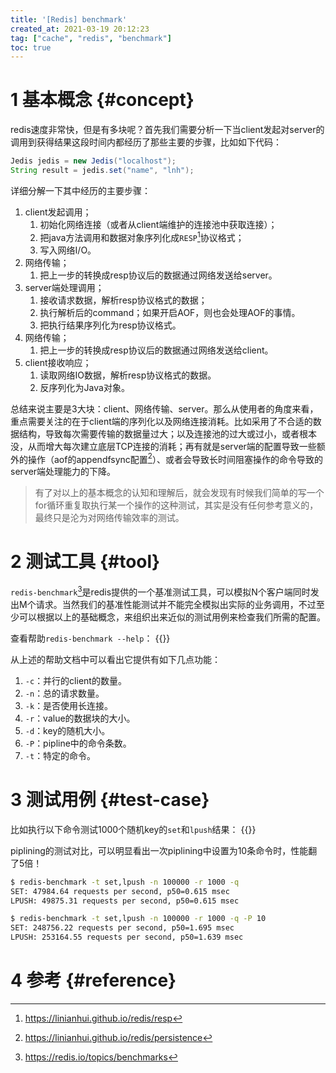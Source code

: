 ```yaml
---
title: '[Redis] benchmark'
created_at: 2021-03-19 20:12:23
tag: ["cache", "redis", "benchmark"]
toc: true
---
```


# 1 基本概念 {#concept}

redis速度非常快，但是有多块呢？首先我们需要分析一下当client发起对server的调用到获得结果这段时间内都经历了那些主要的步骤，比如如下代码：
```java
Jedis jedis = new Jedis("localhost");
String result = jedis.set("name", "lnh");
```
详细分解一下其中经历的主要步骤：
1. client发起调用；
    1. 初始化网络连接（或者从client端维护的连接池中获取连接）；
    2. 把java方法调用和数据对象序列化成`RESP`[^resp]协议格式；
    3. 写入网络I/O。
2. 网络传输；
    1. 把上一步的转换成resp协议后的数据通过网络发送给server。
3. server端处理调用；
    1. 接收请求数据，解析resp协议格式的数据；
    2. 执行解析后的command；如果开启AOF，则也会处理AOF的事情。
    3. 把执行结果序列化为resp协议格式。
4. 网络传输；
    1. 把上一步的转换成resp协议后的数据通过网络发送给client。
5. client接收响应；
    1. 读取网络IO数据，解析resp协议格式的数据。
    2. 反序列化为Java对象。 

总结来说主要是3大块：client、网络传输、server。那么从使用者的角度来看，重点需要关注的在于client端的序列化以及网络连接消耗。比如采用了不合适的数据结构，导致每次需要传输的数据量过大；以及连接池的过大或过小，或者根本没，从而增大每次建立底层TCP连接的消耗；再有就是server端的配置导致一些额外的操作（aof的appendfsync配置[^persistence]）、或者会导致长时间阻塞操作的命令导致的server端处理能力的下降。

> 有了对以上的基本概念的认知和理解后，就会发现有时候我们简单的写一个for循环重复取执行某一个操作的这种测试，其实是没有任何参考意义的，最终只是沦为对网络传输效率的测试。

# 2 测试工具 {#tool}

`redis-benchmark`[^benchmark]是redis提供的一个基准测试工具，可以模拟N个客户端同时发出M个请求。当然我们的基准性能测试并不能完全模拟出实际的业务调用，不过至少可以根据以上的基础概念，来组织出来近似的测试用例来检查我们所需的配置。

查看帮助`redis-benchmark --help`：
{{<highlight-file path="redis-benchmark.help" lang="sh">}}

从上述的帮助文档中可以看出它提供有如下几点功能：
1. `-c`：并行的client的数量。
2. `-n`：总的请求数量。
3. `-k`：是否使用长连接。
4. `-r`：value的数据块的大小。
5. `-d`：key的随机大小。
6. `-P`：pipline中的命令条数。
7. `-t`：特定的命令。


# 3 测试用例 {#test-case}

比如执行以下命令测试1000个随机key的`set`和`lpush`结果：
{{<highlight-file path="1.test" lang="sh">}}

piplining的测试对比，可以明显看出一次piplining中设置为10条命令时，性能翻了5倍！
```sh
$ redis-benchmark -t set,lpush -n 100000 -r 1000 -q 
SET: 47984.64 requests per second, p50=0.615 msec
LPUSH: 49875.31 requests per second, p50=0.615 msec

$ redis-benchmark -t set,lpush -n 100000 -r 1000 -q -P 10
SET: 248756.22 requests per second, p50=1.695 msec
LPUSH: 253164.55 requests per second, p50=1.639 msec
```

# 4 参考 {#reference}

[^resp]:<https://linianhui.github.io/redis/resp>
[^persistence]:<https://linianhui.github.io/redis/persistence>
[^benchmark]:<https://redis.io/topics/benchmarks>
